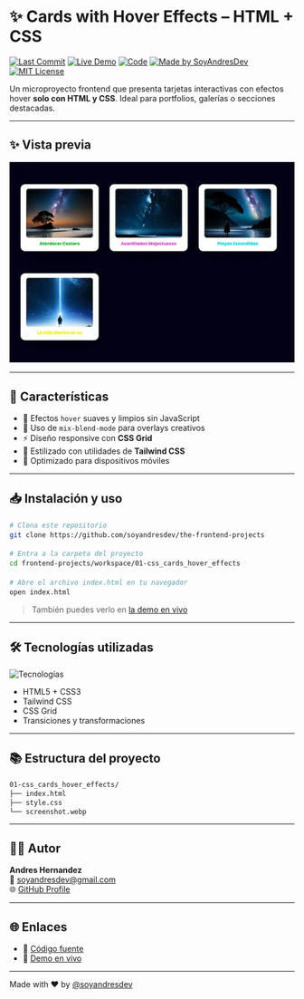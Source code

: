 # ✨ Cards with Hover Effects – HTML + CSS

[![Last Commit](https://img.shields.io/github/last-commit/soyandresdev/the-frontend-projects?label=last%20update&color=purple)](https://github.com/soyandresdev/the-frontend-projects)
[![Live Demo](https://img.shields.io/badge/🌐%20Live-Demo-brightgreen?style=flat-square)](/demo/01-css_cards_hover_effects/index.html)
[![Code](https://img.shields.io/badge/Code-Repository-blue?logo=github)](https://github.com/soyandresdev/the-frontend-projects/tree/main/01-css_cards_hover_effects)
[![Made by SoyAndresDev](https://img.shields.io/badge/Made%20by-SoyAndresDev-blueviolet?style=flat-square&logo=github)](https://github.com/soyandresdev)
[![MIT License](https://img.shields.io/badge/license-MIT-blue?style=flat-square)](LICENSE)

Un microproyecto frontend que presenta tarjetas interactivas con efectos hover **solo con HTML y CSS**. Ideal para portfolios, galerías o secciones destacadas.

---

## ✨ Vista previa

![preview](./screenshot.webp)

---

## 🧠 Características

- 🎯 Efectos `hover` suaves y limpios sin JavaScript
- 🌈 Uso de `mix-blend-mode` para overlays creativos
- ⚡ Diseño responsive con **CSS Grid**
- 🧩 Estilizado con utilidades de **Tailwind CSS**
- 📱 Optimizado para dispositivos móviles

---

## 📥 Instalación y uso

```bash
# Clona este repositorio
git clone https://github.com/soyandresdev/the-frontend-projects

# Entra a la carpeta del proyecto
cd frontend-projects/workspace/01-css_cards_hover_effects

# Abre el archivo index.html en tu navegador
open index.html
```

> También puedes verlo en [la demo en vivo](/demo/01-css_cards_hover_effects/index.html)

---

## 🛠️ Tecnologías utilizadas

<div style="display:flex; gap:10px; flex-wrap: wrap;">
  <img src="https://skillicons.dev/icons?i=html,css,tailwind" alt="Tecnologías" />
</div>

- HTML5 + CSS3
- Tailwind CSS
- CSS Grid
- Transiciones y transformaciones

---

## 📚 Estructura del proyecto

```
01-css_cards_hover_effects/
├── index.html
├── style.css
└── screenshot.webp
```

---

## 👨‍💻 Autor

**Andres Hernandez**  
📧 soyandresdev@gmail.com  
🌐 [GitHub Profile](https://github.com/soyandresdev)

---

## 🌐 Enlaces

- 🔗 [Código fuente](https://github.com/soyandresdev/the-frontend-projects/tree/main/01-css_cards_hover_effects)
- 🚀 [Demo en vivo](/demo/01-css_cards_hover_effects/index.html)

---

Made with ❤️ by [@soyandresdev](https://github.com/soyandresdev)
